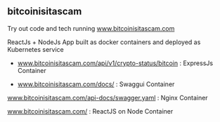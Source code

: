 ## bitcoinisitascam

Try out code and tech running www.bitcoinisitascam.com

ReactJs + NodeJs App built as docker containers and deployed as Kubernetes service


- www.bitcoinisitascam.com/api/v1/crypto-status/bitcoin : ExpressJs Container

- www.bitcoinisitascam.com/docs/ : Swaggui Container

www.bitcoinisitascam.com/api-docs/swagger.yaml : Nginx Container
 
www.bitcoinisitascam.com/ : ReactJS on Node Container
 
